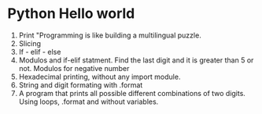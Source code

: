 # Python Hello world 

1. Print "Programming is like building a multilingual puzzle.
2. Slicing
3. If - elif - else
4. Modulos and if-elif statment. Find the last digit and it is greater than 5 or not. Modulos for negative number
5. Hexadecimal printing, without any import module.
6. String and digit formating with .format
7. A program that prints all possible different combinations of two digits. Using loops, .format and without variables.
